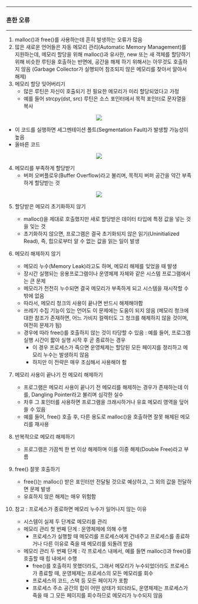 -----
### 흔한 오류
-----
1. malloc()과 free()를 사용하는데 흔히 발생하는 오류가 많음
2. 많은 새로운 언어들은 자동 메모리 관리(Automatic Memory Management)를 지원하는데, 메모리 할당을 위해 malloc()과 유사한, new 또는 새 객체를 할당하기 위해 비슷한 루틴을 호출하는 반면에, 공간을 해제 하기 위해서는 아무것도 호출하지 않음 (Garbage Collector가 실행되어 참조되지 않은 메모리를 찾아서 알아서 해제)
3. 메모리 할당 잊어버리기
   - 많은 루틴은 자신이 호출되기 전 필요한 메모리가 미리 할당되었다고 가정
   - 예를 들어 strcpy(dst, src) 루틴은 소스 포인터에서 목적 포인터로 문자열을 복사
<div align="center">
<img src="https://github.com/user-attachments/assets/7f3e61ca-4271-4e1b-ae2c-f706ff8f7c4e">
</div>

   - 이 코드를 실행하면 세그멘테이션 폴트(Segmentation Fault)가 발생할 가능성이 높음
   - 올바른 코드
<div align="center">
<img src="https://github.com/user-attachments/assets/a2b3bd9f-2ceb-4eb8-b85c-6d98eed27658">
</div>

4. 메모리를 부족하게 할당받기
   - 버퍼 오버플로우(Buffer Overflow)라고 불리며, 목적지 버퍼 공간을 약간 부족하게 할당받는 것
<div align="center">
<img src="https://github.com/user-attachments/assets/e92c879b-e541-40e8-8879-9e7429b4818f">
</div>

5. 할당받은 메모리 초기화하지 않기
   - malloc()을 제대로 호출했지만 새로 할당받은 데이터 타입에 특정 값을 넣는 것을 잊는 것
   - 초기화하지 않으면, 프로그램은 결국 초기화되지 않은 읽기(Uninitialized Read), 즉, 힙으로부터 알 수 없는 값을 읽는 일이 발생

6. 메모리 해제하지 않기
   - 메모리 누수(Memory Leak)라고도 하며, 메모리 해제를 잊었을 때 발생
   - 장시간 실행되는 응용프로그램이나 운영체제 자체와 같은 시스템 프로그램에서는 큰 문제
   - 메모리가 천천히 누수되면 결국 메모리가 부족하게 되고 시스템을 재시작할 수 밖에 없음
   - 따라서, 메모리 청크의 사용이 끝나면 반드시 해제해야함
   - 쓰레기 수집 기능이 있는 언어도 이 문제에는 도움이 되지 않음 (메모리 청크에 대한 참조가 존재하면, 어느 가비지 컬렉터도 그 청크를 해제하지 않을 것이며, 여전히 문제가 됨)
   - 경우에 따라 free()를 호출하지 않는 것이 타당할 수 있음 : 예를 들어, 프로그램 실행 시간이 짧아 실행 시작 후 곧 종료하는 경우
     + 이 경우 프로세스가 죽으면 운영체제는 할당된 모든 페이지를 정리하고 메모리 누수는 발생하지 않음
     + 하지만 이 전략은 매우 조심해서 사용해야 함

7. 메모리 사용이 끝나기 전 메모리 해제하기
   - 프로그램은 메모리 사용이 끝나기 전 메모리를 해제하는 경우가 존재하는데 이를, Dangling Pointer라고 불리며 심각한 실수
   - 차후 그 포인터를 사용하면 프로그램을 크래시하거나 유효 메모리 영역을 덮어쓸 수 있음
   - 예를 들어, free() 호출 후, 다른 용도로 malloc()을 호출하면 잘못 해제된 메모리를 재사용

8. 반복적으로 메모리 해제하기
   - 프로그램은 가끔씩 한 번 이상 해제하며 이를 이중 해제(Double Free)라고 부름

9. free() 잘못 호출하기
    - free()는 malloc() 받은 포인터만 전달될 것으로 예상하고, 그 외의 값을 전달하면 문제 발생
    - 유효하지 않은 해제는 매우 위험함

10. 참고 : 프로세스가 종료하면 메모리 누수가 일어나지 않는 이유
    - 시스템이 실제 두 단계로 메모리를 관리
    - 메모리 관리 첫 번째 단게 : 운영체제에 의해 수행
      + 프로세스가 실행할 때 메모리를 프로세스에게 건네주고 프로세스를 종료하거나 다른 이유로 죽을 때 메모리를 되돌려 받음
    - 메모리 관리 두 번쨰 단계 : 각 프로세스 내에서, 예를 들면 malloc()과 free()를 호출할 때 힙 내에서 수행
      + free()를 호출하지 못했더라도, 그래서 메모리가 누수되었더라도 프로세스가 종료할 때, 운영체제는 프로세스의 모든 메모리를 회수
      + 프로세스의 코드, 스택 등 모든 페이지가 포함
      + 프로세스 주소 공간의 힙이 어떤 상태가 되더라도, 운영체제는 프로세스가 죽을 때 그 모든 페이지를 회수하므로 메모리가 누수되지 않음
      
